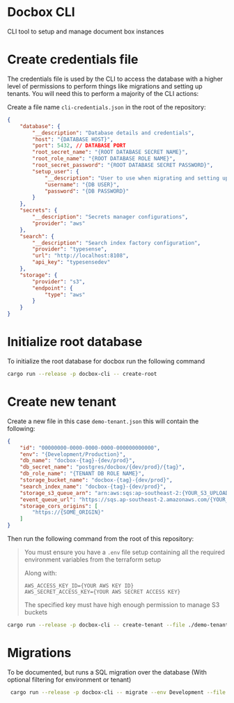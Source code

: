 # Docbox CLI

CLI tool to setup and manage document box instances

# Create credentials file

The credentials file is used by the CLI to access the database with a higher level of permissions to perform things like migrations and setting up tenants. You will need this to perform a majority of the CLI actions:


Create a file name `cli-credentials.json` in the root of the repository:

```json
{
    "database": {
        "__description": "Database details and credentials",
        "host": "{DATABASE HOST}",
        "port": 5432, // DATABASE PORT
        "root_secret_name": "{ROOT DATABASE SECRET NAME}",
        "root_role_name": "{ROOT DATABASE ROLE NAME}",
        "root_secret_password": "{ROOT DATABASE SECRET PASSWORD}",
        "setup_user": {
            "__description": "User to use when migrating and setting up database, should have higher permissions",
            "username": "{DB USER}",
            "password": "{DB PASSWORD}"
        }
    },
    "secrets": {
        "__description": "Secrets manager configurations",
        "provider": "aws"
    },
    "search": {
        "__description": "Search index factory configuration",
        "provider": "typesense",
        "url": "http://localhost:8108",
        "api_key": "typesensedev"
    },
    "storage": {
        "provider": "s3",
        "endpoint": {
            "type": "aws"
        }
    }
}
```

# Initialize root database

To initialize the root database for docbox run the following command

```sh
cargo run --release -p docbox-cli -- create-root
```

# Create new tenant

Create a new file in this case `demo-tenant.json` this will contain the following:

```json
{
    "id": "00000000-0000-0000-0000-000000000000",
    "env": "{Development/Production}",
    "db_name": "docbox-{tag}-{dev/prod}",
    "db_secret_name": "postgres/docbox/{dev/prod}/{tag}",
    "db_role_name": "{TENANT DB ROLE NAME}",
    "storage_bucket_name": "docbox-{tag}-{dev/prod}",
    "search_index_name": "docbox-{tag}-{dev/prod}",
    "storage_s3_queue_arn": "arn:aws:sqs:ap-southeast-2:{YOUR_S3_UPLOADS_QUEUE_ARN}",
    "event_queue_url": "https://sqs.ap-southeast-2.amazonaws.com/{YOUR_EVENT_QUEUE_ARN}",
    "storage_cors_origins": [
        "https://{SOME_ORIGIN}"
    ]
}
```

Then run the following command from the root of this repository:

> You must ensure you have a `.env` file setup containing all the required environment 
> variables from the terraform setup
>
> Along with:
> ```
> AWS_ACCESS_KEY_ID={YOUR AWS KEY ID}
> AWS_SECRET_ACCESS_KEY={YOUR AWS SECRET ACCESS KEY}
> ```
>
> The specified key must have high enough permission to manage S3 buckets


```sh
cargo run --release -p docbox-cli -- create-tenant --file ./demo-tenant.json
```

# Migrations

To be documented, but runs a SQL migration over the database (With optional filtering for environment or tenant) 

```sh
 cargo run --release -p docbox-cli -- migrate --env Development --file ./packages/docbox-cli/migrations/m1_file_parent_id.sql --tenant-id 00000000-0000-0000-0000-000000000000
```